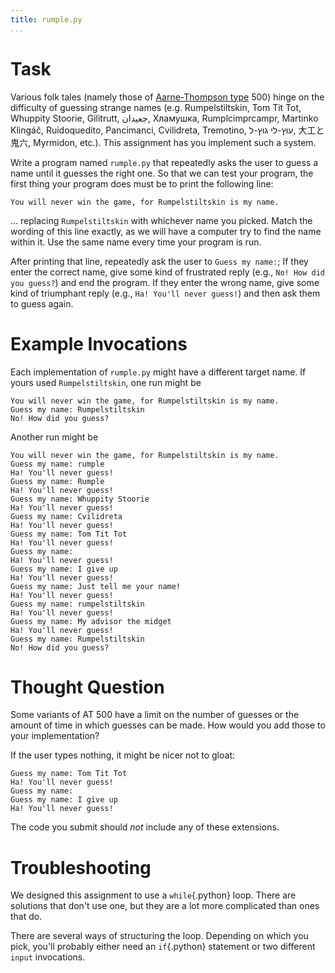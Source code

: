 ```yaml
---
title: rumple.py
...
```


# Task

Various folk tales (namely those of [Aarne-Thompson type](http://frankelassociates.com/calithwain/Aarne-Thompson.htm) 500) hinge on the difficulty of guessing strange names
(e.g. Rumpelstiltskin, Tom Tit Tot, Whuppity Stoorie, Gilitrutt, جعيدان, Хламушка, Rumplcimprcampr, Martinko Klingáč, Ruidoquedito, Pancimanci, Cvilidreta, Tremotino, עוּץ-לי גוּץ-ל, 大工と鬼六, Myrmidon, etc.).
This assignment has you implement such a system.

Write a program named `rumple.py` that repeatedly asks the user to guess a name until it guesses the right one.
So that we can test your program, the first thing your program does must be to print the following line:

````
You will never win the game, for Rumpelstiltskin is my name.
````

... replacing `Rumpelstiltskin` with whichever name you picked.
Match the wording of this line exactly, as we will have a computer try to find the name within it.
Use the same name every time your program is run.

After printing that line, repeatedly ask the user to `Guess my name:`;
If they enter the correct name, give some kind of frustrated reply (e.g., `No! How did you guess?`)
and end the program.
If they enter the wrong name, give some kind of triumphant reply (e.g., `Ha! You'll never guess!`)
and then ask them to guess again.

# Example Invocations

Each implementation of `rumple.py` might have a different target name.
If yours used `Rumpelstiltskin`, one run might be

````
You will never win the game, for Rumpelstiltskin is my name.
Guess my name: Rumpelstiltskin
No! How did you guess?
````

Another run might be

````
You will never win the game, for Rumpelstiltskin is my name.
Guess my name: rumple
Ha! You'll never guess!
Guess my name: Rumple
Ha! You'll never guess!
Guess my name: Whuppity Stoorie
Ha! You'll never guess!
Guess my name: Cvilidreta
Ha! You'll never guess!
Guess my name: Tom Tit Tot
Ha! You'll never guess!
Guess my name: 
Ha! You'll never guess!
Guess my name: I give up
Ha! You'll never guess!
Guess my name: Just tell me your name!
Ha! You'll never guess!
Guess my name: rumpelstiltskin
Ha! You'll never guess!
Guess my name: My advisor the midget
Ha! You'll never guess!
Guess my name: Rumpelstiltskin
No! How did you guess?
````

# Thought Question

Some variants of AT 500 have a limit on the number of guesses or the amount of time in which guesses can be made.
How would you add those to your implementation?

If the user types nothing, it might be nicer not to gloat:

````
Guess my name: Tom Tit Tot
Ha! You'll never guess!
Guess my name: 
Guess my name: I give up
Ha! You'll never guess!
````
The code you submit should *not* include any of these extensions.

# Troubleshooting

We designed this assignment to use a `while`{.python} loop.  There are solutions that don't use one, but they are a lot more complicated than ones that do.

There are several ways of structuring the loop.  Depending on which you pick,
you'll probably either need an `if`{.python} statement or two different `input` invocations.
